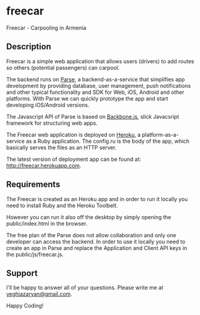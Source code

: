 freecar
=======

Freecar - Carpooling in Armenia

Description
-----------

Freecar is a simple web application that allows users (drivers) to add routes so others (potential passengers) can carpool.

The backend runs on [Parse](http://parse.com/), a backend-as-a-service that simplifies app development by providing database, user management, push notifications and other typical functionality and SDK for Web, iOS, Android and other platforms. With Parse we can quickly prototype the app and start developing iOS/Android versions.

The Javascript API of Parse is based on [Backbone.js](http://backbonejs.org/), slick Javacsript framework for structuring web apps.


The Freecar web application is deployed on [Heroku](http://www.heroku.com/), a platform-as-a-service as a Ruby application. The config.ru is the body of the app, which basically serves the files as an HTTP server.

The latest version of deployment app can be found at: http://freecar.herokuapp.com.


Requirements
------------

The Freecar is created as an Heroku app and in order to run it locally you need to install Ruby and the Heroku Toolbelt.

However you can run it also off the desktop by simply opening the public/index.html in the browser.

The free plan of the Parse does not allow collaboration and only one developer can access the backend. In order to use it locally you need to create an app in Parse and replace the Application and Client API keys in the public/js/freecar.js.


Support
-------
I'll be happy to answer all of your questions. Please write me at yeghiazaryan@gmail.com.

Happy Coding!
